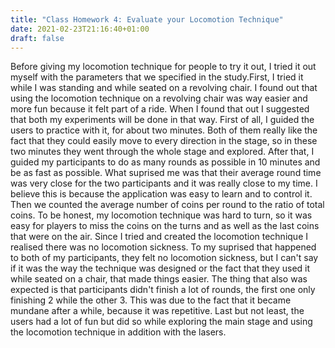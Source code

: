 ```yaml
---
title: "Class Homework 4: Evaluate your Locomotion Technique"
date: 2021-02-23T21:16:40+01:00
draft: false
---
```


Before giving my locomotion technique for people to try it out, I tried it out myself with the parameters that we specified in the study.First, I tried it while I was standing and while seated on a revolving chair.
I found out that using the locomotion technique on a revolving chair was way easier and more fun because it felt part of a ride. When I found that out I suggested that both my experiments will be done in that way.
First of all, I guided the users to practice with it, for about two minutes. Both of them really like the fact that they could easily move to every direction in the stage, so in these two minutes they went through the whole stage and explored.
After that, I guided my participants to do as many rounds as possible in 10 minutes and be as fast as possible. What suprised me was that their average round time was very close for the two participants and it was really close to my time. I believe this is because the application was easy to learn and to control it.
Then we counted the average number of coins per round to the ratio of total coins. To be honest, my locomotion technique was hard to turn, so it was easy for players to miss the coins on the turns and as well as the last coins that were on the air. Since I tried and created the locomotion technique I realised there was no locomotion sickness.
To my suprised that happened to both of my participants, they felt no locomotion sickness, but I can't say if it was the way the technique was designed or the fact that they used it while seated on a chair, that made things easier.
The thing that also was expected is that participants didn't finish a lot of rounds, the first one only finishing 2 while the other 3. This was due to the fact that it became mundane after a while, because it was repetitive. Last but not least, the users had a lot of fun but did so while exploring the main stage and using the locomotion technique in addition with the lasers.
